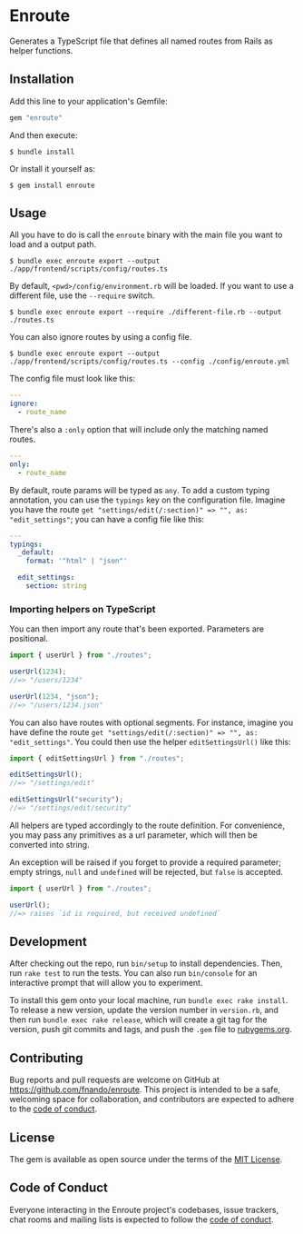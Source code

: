 # Enroute

Generates a TypeScript file that defines all named routes from Rails as helper
functions.

## Installation

Add this line to your application's Gemfile:

```ruby
gem "enroute"
```

And then execute:

    $ bundle install

Or install it yourself as:

    $ gem install enroute

## Usage

All you have to do is call the `enroute` binary with the main file you want to
load and a output path.

```console
$ bundle exec enroute export --output ./app/frontend/scripts/config/routes.ts
```

By default, `<pwd>/config/environment.rb` will be loaded. If you want to use a
different file, use the `--require` switch.

```console
$ bundle exec enroute export --require ./different-file.rb --output ./routes.ts
```

You can also ignore routes by using a config file.

```console
$ bundle exec enroute export --output ./app/frontend/scripts/config/routes.ts --config ./config/enroute.yml
```

The config file must look like this:

```yaml
---
ignore:
  - route_name
```

There's also a `:only` option that will include only the matching named routes.

```yaml
---
only:
  - route_name
```

By default, route params will be typed as `any`. To add a custom typing
annotation, you can use the `typings` key on the configuration file. Imagine you
have the route `get "settings/edit(/:section)" => "", as: "edit_settings"`; you
can have a config file like this:

```yaml
---
typings:
  _default:
    format: '"html" | "json"'

  edit_settings:
    section: string
```

### Importing helpers on TypeScript

You can then import any route that's been exported. Parameters are positional.

```typescript
import { userUrl } from "./routes";

userUrl(1234);
//=> "/users/1234"

userUrl(1234, "json");
//=> "/users/1234.json"
```

You can also have routes with optional segments. For instance, imagine you have
define the route `get "settings/edit(/:section)" => "", as: "edit_settings"`.
You could then use the helper `editSettingsUrl()` like this:

```typescript
import { editSettingsUrl } from "./routes";

editSettingsUrl();
//=> "/settings/edit"

editSettingsUrl("security");
//=> "/settings/edit/security"
```

All helpers are typed accordingly to the route definition. For convenience, you
may pass any primitives as a url parameter, which will then be converted into
string.

An exception will be raised if you forget to provide a required parameter; empty
strings, `null` and `undefined` will be rejected, but `false` is accepted.

```typescript
import { userUrl } from "./routes";

userUrl();
//=> raises `id is required, but received undefined`
```

## Development

After checking out the repo, run `bin/setup` to install dependencies. Then, run
`rake test` to run the tests. You can also run `bin/console` for an interactive
prompt that will allow you to experiment.

To install this gem onto your local machine, run `bundle exec rake install`. To
release a new version, update the version number in `version.rb`, and then run
`bundle exec rake release`, which will create a git tag for the version, push
git commits and tags, and push the `.gem` file to
[rubygems.org](https://rubygems.org).

## Contributing

Bug reports and pull requests are welcome on GitHub at
https://github.com/fnando/enroute. This project is intended to be a safe,
welcoming space for collaboration, and contributors are expected to adhere to
the
[code of conduct](https://github.com/fnando/enroute/blob/master/CODE_OF_CONDUCT.md).

## License

The gem is available as open source under the terms of the
[MIT License](https://opensource.org/licenses/MIT).

## Code of Conduct

Everyone interacting in the Enroute project's codebases, issue trackers, chat
rooms and mailing lists is expected to follow the
[code of conduct](https://github.com/fnando/enroute/blob/master/CODE_OF_CONDUCT.md).
